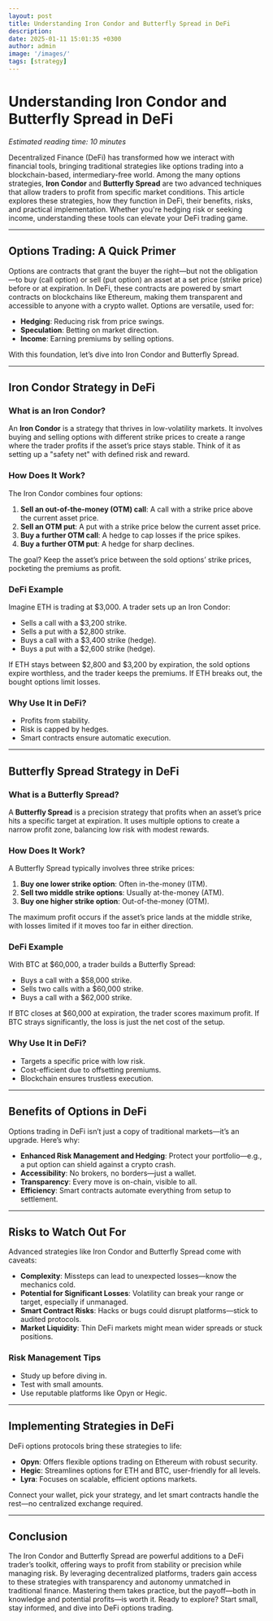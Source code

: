 ```yaml
---
layout: post
title: Understanding Iron Condor and Butterfly Spread in DeFi
description: 
date: 2025-01-11 15:01:35 +0300
author: admin
image: '/images/'
tags: [strategy]
---
```


# Understanding Iron Condor and Butterfly Spread in DeFi

*Estimated reading time: 10 minutes*

Decentralized Finance (DeFi) has transformed how we interact with financial tools, bringing traditional strategies like options trading into a blockchain-based, intermediary-free world. Among the many options strategies, **Iron Condor** and **Butterfly Spread** are two advanced techniques that allow traders to profit from specific market conditions. This article explores these strategies, how they function in DeFi, their benefits, risks, and practical implementation. Whether you're hedging risk or seeking income, understanding these tools can elevate your DeFi trading game.

---

## Options Trading: A Quick Primer

Options are contracts that grant the buyer the right—but not the obligation—to buy (call option) or sell (put option) an asset at a set price (strike price) before or at expiration. In DeFi, these contracts are powered by smart contracts on blockchains like Ethereum, making them transparent and accessible to anyone with a crypto wallet. Options are versatile, used for:

- **Hedging**: Reducing risk from price swings.
- **Speculation**: Betting on market direction.
- **Income**: Earning premiums by selling options.

With this foundation, let’s dive into Iron Condor and Butterfly Spread.

---

## Iron Condor Strategy in DeFi

### What is an Iron Condor?

An **Iron Condor** is a strategy that thrives in low-volatility markets. It involves buying and selling options with different strike prices to create a range where the trader profits if the asset’s price stays stable. Think of it as setting up a "safety net" with defined risk and reward.

### How Does It Work?

The Iron Condor combines four options:

1. **Sell an out-of-the-money (OTM) call**: A call with a strike price above the current asset price.
2. **Sell an OTM put**: A put with a strike price below the current asset price.
3. **Buy a further OTM call**: A hedge to cap losses if the price spikes.
4. **Buy a further OTM put**: A hedge for sharp declines.

The goal? Keep the asset’s price between the sold options’ strike prices, pocketing the premiums as profit.

### DeFi Example

Imagine ETH is trading at $3,000. A trader sets up an Iron Condor:

- Sells a call with a $3,200 strike.
- Sells a put with a $2,800 strike.
- Buys a call with a $3,400 strike (hedge).
- Buys a put with a $2,600 strike (hedge).

If ETH stays between $2,800 and $3,200 by expiration, the sold options expire worthless, and the trader keeps the premiums. If ETH breaks out, the bought options limit losses.

### Why Use It in DeFi?

- Profits from stability.
- Risk is capped by hedges.
- Smart contracts ensure automatic execution.

---

## Butterfly Spread Strategy in DeFi

### What is a Butterfly Spread?

A **Butterfly Spread** is a precision strategy that profits when an asset’s price hits a specific target at expiration. It uses multiple options to create a narrow profit zone, balancing low risk with modest rewards.

### How Does It Work?

A Butterfly Spread typically involves three strike prices:

1. **Buy one lower strike option**: Often in-the-money (ITM).
2. **Sell two middle strike options**: Usually at-the-money (ATM).
3. **Buy one higher strike option**: Out-of-the-money (OTM).

The maximum profit occurs if the asset’s price lands at the middle strike, with losses limited if it moves too far in either direction.

### DeFi Example

With BTC at $60,000, a trader builds a Butterfly Spread:

- Buys a call with a $58,000 strike.
- Sells two calls with a $60,000 strike.
- Buys a call with a $62,000 strike.

If BTC closes at $60,000 at expiration, the trader scores maximum profit. If BTC strays significantly, the loss is just the net cost of the setup.

### Why Use It in DeFi?

- Targets a specific price with low risk.
- Cost-efficient due to offsetting premiums.
- Blockchain ensures trustless execution.

---

## Benefits of Options in DeFi

Options trading in DeFi isn’t just a copy of traditional markets—it’s an upgrade. Here’s why:

- **Enhanced Risk Management and Hedging**: Protect your portfolio—e.g., a put option can shield against a crypto crash.
- **Accessibility**: No brokers, no borders—just a wallet.
- **Transparency**: Every move is on-chain, visible to all.
- **Efficiency**: Smart contracts automate everything from setup to settlement.

---

## Risks to Watch Out For

Advanced strategies like Iron Condor and Butterfly Spread come with caveats:

- **Complexity**: Missteps can lead to unexpected losses—know the mechanics cold.
- **Potential for Significant Losses**: Volatility can break your range or target, especially if unmanaged.
- **Smart Contract Risks**: Hacks or bugs could disrupt platforms—stick to audited protocols.
- **Market Liquidity**: Thin DeFi markets might mean wider spreads or stuck positions.

### Risk Management Tips

- Study up before diving in.
- Test with small amounts.
- Use reputable platforms like Opyn or Hegic.

---

## Implementing Strategies in DeFi

DeFi options protocols bring these strategies to life:

- **Opyn**: Offers flexible options trading on Ethereum with robust security.
- **Hegic**: Streamlines options for ETH and BTC, user-friendly for all levels.
- **Lyra**: Focuses on scalable, efficient options markets.

Connect your wallet, pick your strategy, and let smart contracts handle the rest—no centralized exchange required.

---

## Conclusion

The Iron Condor and Butterfly Spread are powerful additions to a DeFi trader’s toolkit, offering ways to profit from stability or precision while managing risk. By leveraging decentralized platforms, traders gain access to these strategies with transparency and autonomy unmatched in traditional finance. Mastering them takes practice, but the payoff—both in knowledge and potential profits—is worth it. Ready to explore? Start small, stay informed, and dive into DeFi options trading.